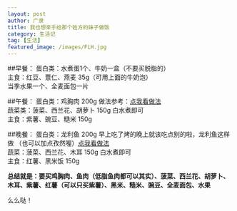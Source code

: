 ```yaml
---
layout: post
author: 广隶
title: 我也想亲手给那个姓方的妹子做饭
category: 生活记
tag: [生活]
featured_image: /images/FLH.jpg
---
```


##早餐： 
蛋白类：水煮蛋1个、牛奶一盒（不要买脱脂的）   
主食：红豆、薏仁、燕麦 35g（可用上面的牛奶泡）   
当季水果一个、全麦面包一片   

##午餐： 
蛋白类：鸡胸肉 200g 做法参考：[点我看做法](http://www.xiachufang.com/recipe/1090502/)  
蔬菜类：菠菜、西兰花、胡萝卜 150g 白水煮即可   
主食：紫薯、豌豆、糙米 150g   

##晚餐： 
蛋白类：龙利鱼 200g 早上吃了烤的晚上就该吃点别的啦，龙利鱼这样做 （也可以加点孜然喔）[点我看做法](http://www.xiachufang.com/recipe/100457844/)   
蔬菜：菠菜、西兰花、木耳 150g 白水煮即可   
主食：红薯、黑米饭 150g  

**总结就是：要买鸡胸肉、鱼肉（低脂鱼肉都可以其实）、菠菜、西兰花、胡萝卜、木耳、紫薯、红薯（可以只买紫薯）、黑米、糙米、豌豆、全麦面包、水果**

么么哒！